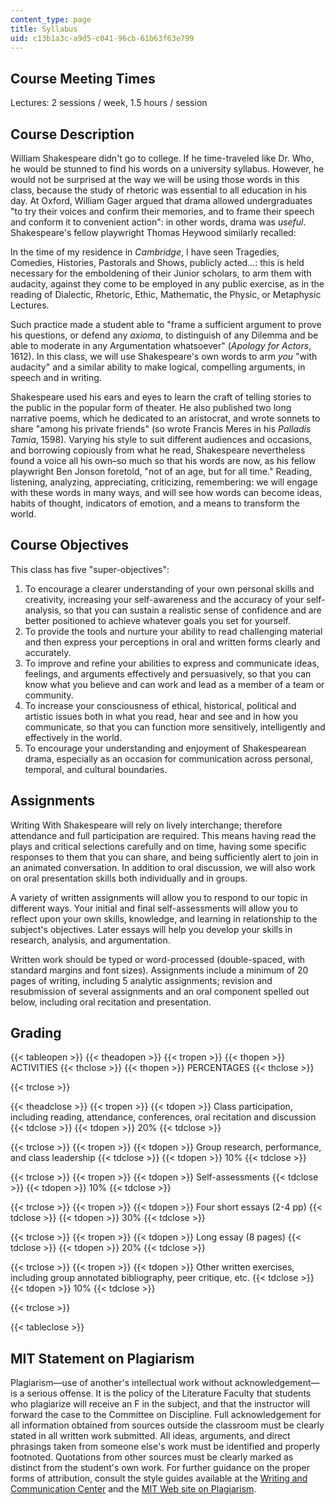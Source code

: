 ```yaml
---
content_type: page
title: Syllabus
uid: c13b1a3c-a9d5-c041-96cb-61b63f63e799
---
```


Course Meeting Times
--------------------

Lectures: 2 sessions / week, 1.5 hours / session

Course Description
------------------

William Shakespeare didn't go to college. If he time-traveled like Dr. Who, he would be stunned to find his words on a university syllabus. However, he would not be surprised at the way we will be using those words in this class, because the study of rhetoric was essential to all education in his day. At Oxford, William Gager argued that drama allowed undergraduates "to try their voices and confirm their memories, and to frame their speech and conform it to convenient action": in other words, drama was _useful_. Shakespeare's fellow playwright Thomas Heywood similarly recalled:

In the time of my residence in _Cambridge_, I have seen Tragedies, Comedies, Histories, Pastorals and Shows, publicly acted…: this is held necessary for the emboldening of their Junior scholars, to arm them with audacity, against they come to be employed in any public exercise, as in the reading of Dialectic, Rhetoric, Ethic, Mathematic, the Physic, or Metaphysic Lectures.

Such practice made a student able to "frame a sufficient argument to prove his questions, or defend any _axioma_, to distinguish of any Dilemma and be able to moderate in any Argumentation whatsoever" (_Apology for Actors_, 1612). In this class, we will use Shakespeare's own words to arm _you_ "with audacity" and a similar ability to make logical, compelling arguments, in speech and in writing.

Shakespeare used his ears and eyes to learn the craft of telling stories to the public in the popular form of theater. He also published two long narrative poems, which he dedicated to an aristocrat, and wrote sonnets to share "among his private friends" (so wrote Francis Meres in his _Palladis Tamia_, 1598). Varying his style to suit different audiences and occasions, and borrowing copiously from what he read, Shakespeare nevertheless found a voice all his own–so much so that his words are now, as his fellow playwright Ben Jonson foretold, "not of an age, but for all time." Reading, listening, analyzing, appreciating, criticizing, remembering: we will engage with these words in many ways, and will see how words can become ideas, habits of thought, indicators of emotion, and a means to transform the world.

Course Objectives
-----------------

This class has five "super-objectives":

1.  To encourage a clearer understanding of your own personal skills and creativity, increasing your self-awareness and the accuracy of your self-analysis, so that you can sustain a realistic sense of confidence and are better positioned to achieve whatever goals you set for yourself.
2.  To provide the tools and nurture your ability to read challenging material and then express your perceptions in oral and written forms clearly and accurately.
3.  To improve and refine your abilities to express and communicate ideas, feelings, and arguments effectively and persuasively, so that you can know what you believe and can work and lead as a member of a team or community.
4.  To increase your consciousness of ethical, historical, political and artistic issues both in what you read, hear and see and in how you communicate, so that you can function more sensitively, intelligently and effectively in the world.
5.  To encourage your understanding and enjoyment of Shakespearean drama, especially as an occasion for communication across personal, temporal, and cultural boundaries.

Assignments
-----------

Writing With Shakespeare will rely on lively interchange; therefore attendance and full participation are required. This means having read the plays and critical selections carefully and on time, having some specific responses to them that you can share, and being sufficiently alert to join in an animated conversation. In addition to oral discussion, we will also work on oral presentation skills both individually and in groups.

A variety of written assignments will allow you to respond to our topic in different ways. Your initial and final self-assessments will allow you to reflect upon your own skills, knowledge, and learning in relationship to the subject's objectives. Later essays will help you develop your skills in research, analysis, and argumentation.

Written work should be typed or word-processed (double-spaced, with standard margins and font sizes). Assignments include a minimum of 20 pages of writing, including 5 analytic assignments; revision and resubmission of several assignments and an oral component spelled out below, including oral recitation and presentation.

Grading
-------

{{< tableopen >}}
{{< theadopen >}}
{{< tropen >}}
{{< thopen >}}
ACTIVITIES
{{< thclose >}}
{{< thopen >}}
PERCENTAGES
{{< thclose >}}

{{< trclose >}}

{{< theadclose >}}
{{< tropen >}}
{{< tdopen >}}
Class participation, including reading, attendance, conferences, oral recitation and discussion
{{< tdclose >}}
{{< tdopen >}}
20%
{{< tdclose >}}

{{< trclose >}}
{{< tropen >}}
{{< tdopen >}}
Group research, performance, and class leadership
{{< tdclose >}}
{{< tdopen >}}
10%
{{< tdclose >}}

{{< trclose >}}
{{< tropen >}}
{{< tdopen >}}
Self-assessments
{{< tdclose >}}
{{< tdopen >}}
10%
{{< tdclose >}}

{{< trclose >}}
{{< tropen >}}
{{< tdopen >}}
Four short essays (2-4 pp)
{{< tdclose >}}
{{< tdopen >}}
30%
{{< tdclose >}}

{{< trclose >}}
{{< tropen >}}
{{< tdopen >}}
Long essay (8 pages)
{{< tdclose >}}
{{< tdopen >}}
20%
{{< tdclose >}}

{{< trclose >}}
{{< tropen >}}
{{< tdopen >}}
Other written exercises, including group annotated bibliography, peer critique, etc.
{{< tdclose >}}
{{< tdopen >}}
10%
{{< tdclose >}}

{{< trclose >}}

{{< tableclose >}}

MIT Statement on Plagiarism
---------------------------

Plagiarism—use of another's intellectual work without acknowledgement—is a serious offense. It is the policy of the Literature Faculty that students who plagiarize will receive an F in the subject, and that the instructor will forward the case to the Committee on Discipline. Full acknowledgement for all information obtained from sources outside the classroom must be clearly stated in all written work submitted. All ideas, arguments, and direct phrasings taken from someone else's work must be identified and properly footnoted. Quotations from other sources must be clearly marked as distinct from the student's own work. For further guidance on the proper forms of attribution, consult the style guides available at the [Writing and Communication Center](http://cmsw.mit.edu/writing-and-communication-center/) and the [MIT Web site on Plagiarism](http://cmsw.mit.edu/writing-and-communication-center/avoiding-plagiarism/).